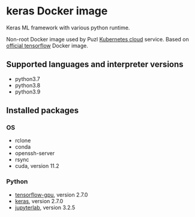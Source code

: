 # keras Docker image

Keras ML framework with various python runtime.

Non-root Docker image used by Puzl [Kubernetes cloud](https://puzl.cloud) service. Based on [official tensorflow](https://hub.docker.com/r/tensorflow/tensorflow) Docker image.
## Supported languages and interpreter versions
- python3.7
- python3.8
- python3.9

## Installed packages
### OS
- rclone
- conda
- openssh-server
- rsync
- cuda, version 11.2

### Python
- [tensorflow-gpu](https://pypi.org/project/tensorflow-gpu/), version 2.7.0
- [keras](https://pypi.org/project/keras/), version 2.7.0
- [jupyterlab](https://pypi.org/project/jupyterlab/), version 3.2.5


